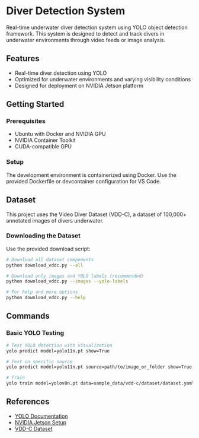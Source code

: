 # Diver Detection System

Real-time underwater diver detection system using YOLO object detection framework. This system is designed to detect and track divers in underwater environments through video feeds or image analysis.

## Features

- Real-time diver detection using YOLO
- Optimized for underwater environments and varying visibility conditions
- Designed for deployment on NVIDIA Jetson platform

## Getting Started

### Prerequisites

- Ubuntu with Docker and NVIDIA GPU
- NVIDIA Container Toolkit
- CUDA-compatible GPU

### Setup

The development environment is containerized using Docker. Use the provided Dockerfile or devcontainer configuration for VS Code.

## Dataset

This project uses the Video Diver Dataset (VDD-C), a dataset of 100,000+ annotated images of divers underwater.

### Downloading the Dataset

Use the provided download script:

```bash
# Download all dataset components
python download_vddc.py --all

# Download only images and YOLO labels (recommended)
python download_vddc.py --images --yolo-labels

# For help and more options
python download_vddc.py --help
```

## Commands

### Basic YOLO Testing

```bash
# Test YOLO detection with visualization
yolo predict model=yolo11n.pt show=True

# Test on specific source
yolo predict model=yolo11n.pt source=path/to/image_or_folder show=True
```


```bash
# Train
yolo train model=yolov8n.pt data=sample_data/vdd-c/dataset/dataset.yaml epochs=100 imgsz=640
```

## References

- [YOLO Documentation](https://docs.ultralytics.com/)
- [NVIDIA Jetson Setup](https://docs.ultralytics.com/guides/nvidia-jetson/#quick-start-with-docker)
- [VDD-C Dataset](https://conservancy.umn.edu/handle/11299/219383)